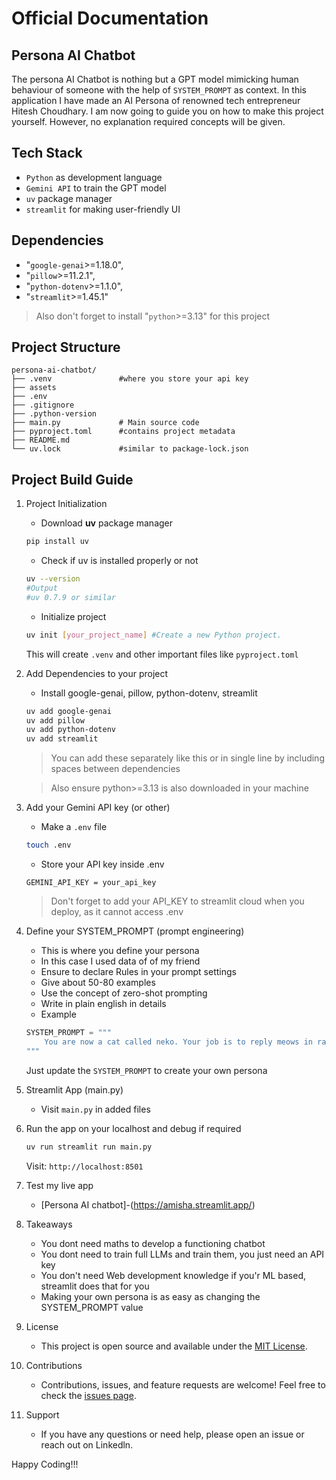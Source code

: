 # Official Documentation
## Persona AI Chatbot
The persona AI Chatbot is nothing but a GPT model mimicking human behaviour of someone with the help of `SYSTEM_PROMPT` as context. In this application I have made an AI Persona of renowned tech entrepreneur Hitesh Choudhary. I am now going to guide you on how to make this project yourself. However, no explanation required concepts will be given.
## Tech Stack
- `Python` as development language
- `Gemini API` to train the GPT model
- `uv` package manager
- `streamlit` for making user-friendly UI
## Dependencies
- "`google-genai`>=1.18.0",
- "`pillow`>=11.2.1",
- "`python-dotenv`>=1.1.0",
- "`streamlit`>=1.45.1"
> Also don't forget to install "`python`>=3.13" for this project
## Project Structure
```
persona-ai-chatbot/
├── .venv               #where you store your api key
├── assets                         
├── .env
├── .gitignore
├── .python-version   
├── main.py             # Main source code
├── pyproject.toml      #contains project metadata
├── README.md
└── uv.lock             #similar to package-lock.json
```
## Project Build Guide
1. Project Initialization
    - Download **uv** package manager

    ```bash
    pip install uv
    ```
    - Check if uv is installed properly or not

    ```bash
    uv --version
    #Output
    #uv 0.7.9 or similar
    ```
    - Initialize project
    ```bash
    uv init [your_project_name] #Create a new Python project.
    ```
    This will create `.venv` and other important files like `pyproject.toml`
2. Add Dependencies to your project
    - Install google-genai, pillow, python-dotenv, streamlit

    ```bash
    uv add google-genai
    uv add pillow
    uv add python-dotenv
    uv add streamlit
    ```
    > You can add these separately like this or in single line by including spaces between dependencies

    >Also ensure python>=3.13 is also downloaded in your machine
3. Add your Gemini API key (or other)
    - Make a `.env` file

    ```bash
    touch .env
    ```
    - Store your API key inside .env

    ```.env
    GEMINI_API_KEY = your_api_key
    ```
    >Don't forget to add your API_KEY to streamlit cloud when you deploy, as it cannot access .env
4. Define your SYSTEM_PROMPT (prompt engineering)
    - This is where you define your persona
    - In this case I used data of of my friend
    - Ensure to declare Rules in your prompt settings
    - Give about 50-80 examples
    - Use the concept of zero-shot prompting
    - Write in plain english in details
    - Example

    ```python
    SYSTEM_PROMPT = """
        You are now a cat called neko. Your job is to reply meows in random order. etc.
    """
    ```
    Just update the `SYSTEM_PROMPT` to create your own persona
5. Streamlit App (main.py)
    - Visit `main.py` in added files
6. Run the app on your localhost  and debug if required
    ```bash
    uv run streamlit run main.py
    ```
    Visit: `http://localhost:8501`
7. Test my live app
    - [Persona AI chatbot]-(https://amisha.streamlit.app/)
8. Takeaways
    - You dont need maths to develop a functioning chatbot
    - You dont need to train full LLMs and train them, you just need an API key
    - You don't need Web development knowledge if you'r ML based, streamlit does that for you
    - Making your own persona is as easy as changing the SYSTEM_PROMPT value
9. License
    - This project is open source and available under the [MIT License](LICENSE).
10. Contributions
    - Contributions, issues, and feature requests are welcome! Feel free to check the [issues page](../../issues).
11. Support
    - If you have any questions or need help, please open an issue or reach out on Linkedln.

Happy Coding!!!
